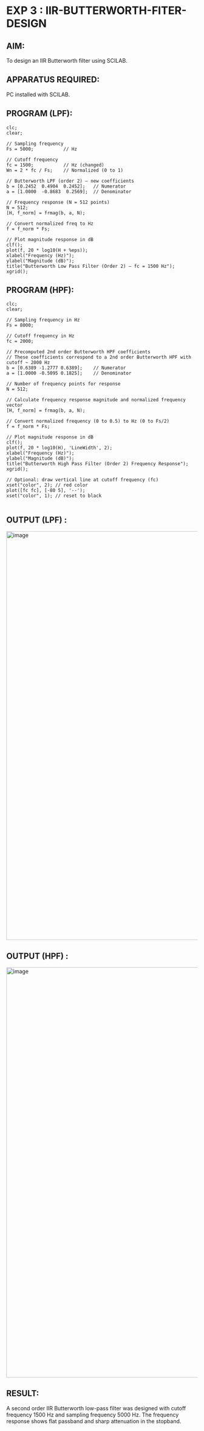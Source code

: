 # EXP 3 : IIR-BUTTERWORTH-FITER-DESIGN

## AIM: 

 To design an IIR Butterworth filter  using SCILAB. 

## APPARATUS REQUIRED: 
PC installed with SCILAB. 

## PROGRAM (LPF): 
```
clc;
clear;

// Sampling frequency
Fs = 5000;           // Hz

// Cutoff frequency
fc = 1500;           // Hz (changed)
Wn = 2 * fc / Fs;    // Normalized (0 to 1)

// Butterworth LPF (order 2) — new coefficients
b = [0.2452  0.4904  0.2452];   // Numerator
a = [1.0000  -0.8683  0.2569];  // Denominator

// Frequency response (N = 512 points)
N = 512;
[H, f_norm] = frmag(b, a, N);

// Convert normalized freq to Hz
f = f_norm * Fs;

// Plot magnitude response in dB
clf();
plot(f, 20 * log10(H + %eps));
xlabel("Frequency (Hz)");
ylabel("Magnitude (dB)");
title("Butterworth Low Pass Filter (Order 2) — fc = 1500 Hz");
xgrid();
```



## PROGRAM (HPF): 
```
clc;
clear;

// Sampling frequency in Hz
Fs = 8000;

// Cutoff frequency in Hz
fc = 2000;

// Precomputed 2nd order Butterworth HPF coefficients
// These coefficients correspond to a 2nd order Butterworth HPF with cutoff ~ 2000 Hz
b = [0.6389 -1.2777 0.6389];    // Numerator
a = [1.0000 -0.5095 0.1825];    // Denominator

// Number of frequency points for response
N = 512;

// Calculate frequency response magnitude and normalized frequency vector
[H, f_norm] = frmag(b, a, N);

// Convert normalized frequency (0 to 0.5) to Hz (0 to Fs/2)
f = f_norm * Fs;

// Plot magnitude response in dB
clf();
plot(f, 20 * log10(H), 'LineWidth', 2);
xlabel("Frequency (Hz)");
ylabel("Magnitude (dB)");
title("Butterworth High Pass Filter (Order 2) Frequency Response");
xgrid();

// Optional: draw vertical line at cutoff frequency (fc)
xset("color", 2); // red color
plot([fc fc], [-80 5], '--');
xset("color", 1); // reset to black


```



## OUTPUT (LPF) : 
<img width="1918" height="1074" alt="image" src="https://github.com/user-attachments/assets/f23d0564-249f-46ca-850f-6c6ba978b9be" />


## OUTPUT (HPF) : 
<img width="1918" height="1078" alt="image" src="https://github.com/user-attachments/assets/efa022d7-0b1a-410a-84ce-3263dd3df4f0" />


## RESULT: 
 A second order IIR Butterworth low-pass filter was designed with cutoff frequency 1500 Hz and sampling frequency 5000 Hz. 
 The frequency response shows flat passband and sharp attenuation in the stopband.
